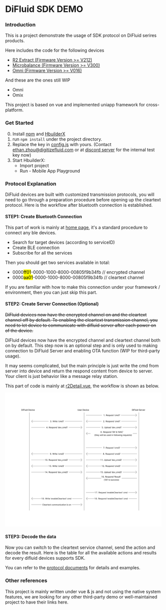 # DiFluid SDK DEMO

### **Introduction**

This is a project demonstrate the usage of SDK protocol on DiFluid serires products.

Here includes the code for the following devices
- [R2 Extract (Firmware Version >= V212)](/docs/protocolR2.md)
- [Microbalance (Firmware Version >= V300)](/docs/protocolMicrobalance.md)
- [Omni (Firmware Version >= V016)](/docs/protocolOmni.md)

And these are the ones still WIP
- Omni
- Omix

This project is based on vue and implemented uniapp framework for cross-platform.

### **Get Started**
0. Install [npm](https://www.npmjs.com/package/npm) and [HbuilderX](https://www.dcloud.io/hbuilderx.html)
1. run `npm install` under the project directory.
2. Replace the key in [config.js](/config.js) with yours. (Contact ethan.zhou@digitizefluid.com or at [discord server](https://discord.gg/FWVcRFyDe4) for the internal test key now)
3. Start HbuilderX:
   - Import project
   - Run - Mobile App Playground

### **Protocol Explanation**
DiFluid devices are built with customized transmission protocols, you will need to go through a preparation procedure before opening up the cleartext protocol. Here is the workflow after bluetooth connection is established.

#### **STEP1: Create Bluetooth Connection**
This part of work is mainly at [home page](/pages/device.vue), it's a standard procedure to connect any ble devices.
- Search for target devices (according to serviceID)
- Create BLE connection
- Subscribe for all the services

Then you should get two services available in total:
- 0000<mark>ff01</mark>-0000-1000-8000-00805f9b34fb // encrypted channel
- 0000<mark>aa01</mark>-0000-1000-8000-00805f9b34fb // cleartext channel

If you are familiar with how to make this connection under your framework / environment, then you can just skip this part.

#### **STEP2: Create Server Connection (Optional)**
~~DiFluid devices now have the encrypted channel on and the cleartext channel off by default. To enabling the cleartext transmission channel, you need to let device to communicate with difluid server after each power on of the device.~~

DiFluid devices now have the encrypted channel and cleartext channel both on by default. This step now is an optional step and is only used to making connection to DiFluid Server and enabling OTA function (WIP for third-party usage).

It may seems complicated, but the main principle is just write the cmd from server into device and return the respond content from device to server. Your client is just behavior like a message relay station.

This part of code is mainly at [r2Detail.vue](/pages/r2Detail.vue), the workflow is shown as below.

![preparation-workflow](static/Preparation-Workflow.png)

#### **STEP3: Decode the data**
Now you can switch to the cleartext service channel, send the action and decode the result. Here is the table for all the available actions and results for every difluid devices supports SDK.

You can refer to the [protocol documents](/docs/difluid-protocol.md) for details and examples.


### **Other references**
This project is mainly written under vue & js and not using the native system features, we are looking for any other third-party demo or well-maintained project to have their links here.
